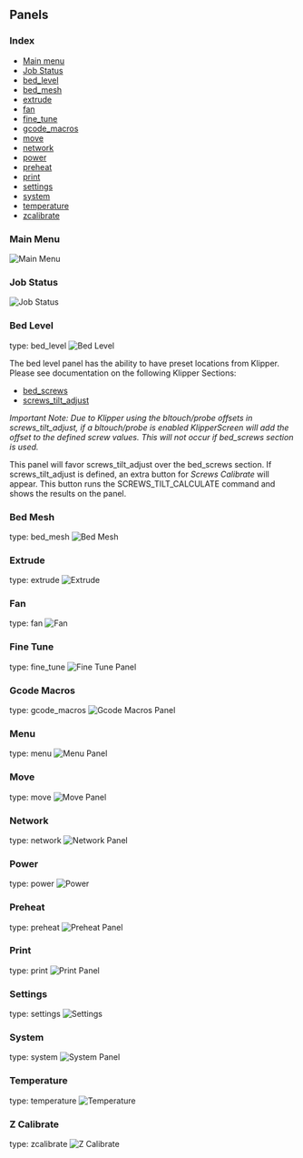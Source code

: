 ## Panels

### Index
* [Main menu](#main-menu)
* [Job Status](#job-status)
* [bed_level](#bed-level)
* [bed_mesh](#bed-mesh)
* [extrude](#extrude)
* [fan](#fan)
* [fine_tune](#finetune)
* [gcode_macros](#gcode-macros)
* [move](#move)
* [network](#network)
* [power](#power)
* [preheat](#preheat)
* [print](#print)
* [settings](#settings)
* [system](#system)
* [temperature](#temperature)
* [zcalibrate](#zcalibrate)


### Main Menu
![Main Menu](img/main_panel.png)

### Job Status
![Job Status](img/job_status.png)

### Bed Level
type: bed_level
![Bed Level](img/bed_level.png)

The bed level panel has the ability to have preset locations from Klipper. Please see documentation on the following
Klipper Sections:
* [bed_screws](https://github.com/KevinOConnor/klipper/blob/master/docs/Config_Reference.md#bed_screws)
* [screws_tilt_adjust](https://github.com/KevinOConnor/klipper/blob/master/docs/Config_Reference.md#screws_tilt_adjust)

_Important Note: Due to Klipper using the bltouch/probe offsets in screws_tilt_adjust, if a bltouch/probe is enabled_
_KlipperScreen will add the offset to the defined screw values. This will not occur if bed_screws section is used._

This panel will favor screws_tilt_adjust over the bed_screws section. If screws_tilt_adjust is defined, an extra button
for _Screws Calibrate_ will appear. This button runs the SCREWS_TILT_CALCULATE command and shows the results on the
panel.

### Bed Mesh
type: bed_mesh
![Bed Mesh](img/bed_mesh.png)

### Extrude
type: extrude
![Extrude](img/extrude.png)

### Fan
type: fan
![Fan](img/fan.png)

### Fine Tune
type: fine_tune
![Fine Tune Panel](img/fine_tune.png)

### Gcode Macros
type: gcode_macros
![Gcode Macros Panel](img/gcode_macros.png)

### Menu
type: menu
![Menu Panel](img/menu.png)

### Move
type: move
![Move Panel](img/move.png)

### Network
type: network
![Network Panel](img/network.png)

### Power
type: power
![Power](img/power.png)

### Preheat
type: preheat
![Preheat Panel](img/preheat.png)

### Print
type: print
![Print Panel](img/print.png)

### Settings
type: settings
![Settings](img/settings.png)

### System
type: system
![System Panel](img/system.png)

### Temperature
type: temperature
![Temperature](img/temperature.png)

### Z Calibrate
type: zcalibrate
![Z Calibrate](img/zcalibrate.png)
